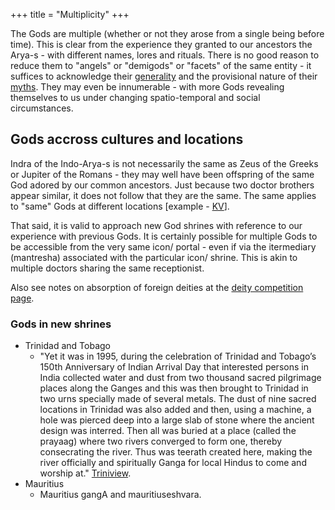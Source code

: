 +++
title = "Multiplicity"
+++

The Gods are multiple (whether or not they arose from a single being before time). This is clear from the experience they granted to our ancestors the Arya-s - with different names, lores and rituals. There is no good reason to reduce them to "angels" or "demigods" or "facets" of the same entity - it suffices to acknowledge their [generality](../generality) and the provisional nature of their [myths](../myth). They may even be innumerable - with more Gods revealing themselves to us under changing spatio-temporal and social circumstances.

## Gods accross cultures and locations
Indra of the Indo-Arya-s is not necessarily the same as Zeus of the Greeks or Jupiter of the Romans - they may well have been offspring of the same God adored by our common ancestors. Just because two doctor brothers appear similar, it does not follow that they are the same. The same applies to "same" Gods at different locations \[example - [KV](https://agnimaan.wordpress.com/2017/12/16/polycentrism-the-clan-deity-case/)\].

That said, it is valid to approach new God shrines with reference to our experience with previous Gods. It is certainly possible for multiple Gods to be accessible from the very same icon/ portal - even if via the itermediary (mantresha) associated with the particular icon/ shrine. This is akin to multiple doctors sharing the same receptionist.

Also see notes on absorption of foreign deities at the [deity competition page](../hierarchy/cult-competition/). 

### Gods in new shrines
- Trinidad and Tobago
    - "Yet it was in 1995, during the celebration of Trinidad and Tobago’s 150th Anniversary of Indian Arrival Day that interested persons in India collected water and dust from two thousand sacred pilgrimage places along the Ganges and this was then brought to Trinidad in two urns specially made of several metals. The dust of nine sacred locations in Trinidad was also added and then, using a machine, a hole was pierced deep into a large slab of stone where the ancient design was interred. Then all was buried at a place (called the prayaag) where two rivers converged to form one, thereby consecrating the river. Thus was teerath created here, making the river officially and spiritually Ganga for local Hindus to come and worship at." [Triniview](http://www.triniview.com/blog/?p=575).
- Mauritius
    - Mauritius gangA and mauritiuseshvara.
